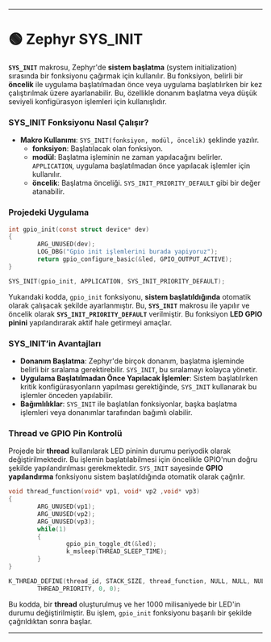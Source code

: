 
---

# 🟢 Zephyr SYS_INIT 

**`SYS_INIT`** makrosu, Zephyr'de **sistem başlatma** (system initialization) sırasında bir fonksiyonu çağırmak için kullanılır. Bu fonksiyon, belirli bir **öncelik** ile uygulama başlatılmadan önce veya uygulama başlatılırken bir kez çalıştırılmak üzere ayarlanabilir. Bu, özellikle donanım başlatma veya düşük seviyeli konfigürasyon işlemleri için kullanışlıdır.

### SYS_INIT Fonksiyonu Nasıl Çalışır?

- **Makro Kullanımı**: `SYS_INIT(fonksiyon, modül, öncelik)` şeklinde yazılır.
  - **fonksiyon**: Başlatılacak olan fonksiyon.
  - **modül**: Başlatma işleminin ne zaman yapılacağını belirler. `APPLICATION`, uygulama başlatılmadan önce yapılacak işlemler için kullanılır.
  - **öncelik**: Başlatma önceliği. `SYS_INIT_PRIORITY_DEFAULT` gibi bir değer atanabilir.

### Projedeki Uygulama

```c
int gpio_init(const struct device* dev)
{
        ARG_UNUSED(dev);
        LOG_DBG("Gpio init işlemlerini burada yapiyoruz");
        return gpio_configure_basic(&led, GPIO_OUTPUT_ACTIVE);
}

SYS_INIT(gpio_init, APPLICATION, SYS_INIT_PRIORITY_DEFAULT);
```

Yukarıdaki kodda, `gpio_init` fonksiyonu, **sistem başlatıldığında** otomatik olarak çalışacak şekilde ayarlanmıştır. Bu, **`SYS_INIT`** makrosu ile yapılır ve öncelik olarak **`SYS_INIT_PRIORITY_DEFAULT`** verilmiştir. Bu fonksiyon **LED GPIO pinini** yapılandırarak aktif hale getirmeyi amaçlar.

### SYS_INIT’in Avantajları

- **Donanım Başlatma**: Zephyr'de birçok donanım, başlatma işleminde belirli bir sıralama gerektirebilir. `SYS_INIT`, bu sıralamayı kolayca yönetir.
- **Uygulama Başlatılmadan Önce Yapılacak İşlemler**: Sistem başlatılırken kritik konfigürasyonların yapılması gerektiğinde, `SYS_INIT` kullanarak bu işlemler önceden yapılabilir.
- **Bağımlılıklar**: `SYS_INIT` ile başlatılan fonksiyonlar, başka başlatma işlemleri veya donanımlar tarafından bağımlı olabilir.

### Thread ve GPIO Pin Kontrolü

Projede bir **thread** kullanılarak LED pininin durumu periyodik olarak değiştirilmektedir. Bu işlemin başlatılabilmesi için öncelikle GPIO'nun doğru şekilde yapılandırılması gerekmektedir. `SYS_INIT` sayesinde **GPIO yapılandırma** fonksiyonu sistem başlatıldığında otomatik olarak çağrılır.

```c
void thread_function(void* vp1, void* vp2 ,void* vp3)
{
        ARG_UNUSED(vp1);
        ARG_UNUSED(vp2);
        ARG_UNUSED(vp3);
        while(1)
        {
                gpio_pin_toggle_dt(&led);
                k_msleep(THREAD_SLEEP_TIME);
        }
}

K_THREAD_DEFINE(thread_id, STACK_SIZE, thread_function, NULL, NULL, NULL,
        THREAD_PRIORITY, 0, 0);
```

Bu kodda, bir **thread** oluşturulmuş ve her 1000 milisaniyede bir LED'in durumu değiştirilmiştir. Bu işlem, `gpio_init` fonksiyonu başarılı bir şekilde çağrıldıktan sonra başlar.

---

